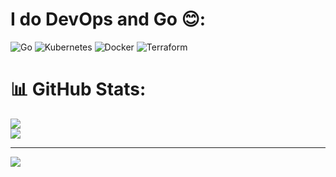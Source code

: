 # I do DevOps and Go 😊:
![Go](https://img.shields.io/badge/go-%2300ADD8.svg?style=for-the-badge&logo=go&logoColor=white) ![Kubernetes](https://img.shields.io/badge/kubernetes-%23326ce5.svg?style=for-the-badge&logo=kubernetes&logoColor=white) ![Docker](https://img.shields.io/badge/docker-%230db7ed.svg?style=for-the-badge&logo=docker&logoColor=white) ![Terraform](https://img.shields.io/badge/terraform-%235835CC.svg?style=for-the-badge&logo=terraform&logoColor=white) 
# 📊 GitHub Stats:
![](https://github-readme-stats.vercel.app/api?username=Bharadwajshivam28&theme=dark&hide_border=false&include_all_commits=false&count_private=false)<br/>
![](https://github-readme-streak-stats.herokuapp.com/?user=Bharadwajshivam28&theme=dark&hide_border=false)<br/>

---
[![](https://visitcount.itsvg.in/api?id=Bharadwajshivam28&icon=0&color=0)](https://visitcount.itsvg.in)

<!-- Proudly created with GPRM ( https://gprm.itsvg.in ) -->
